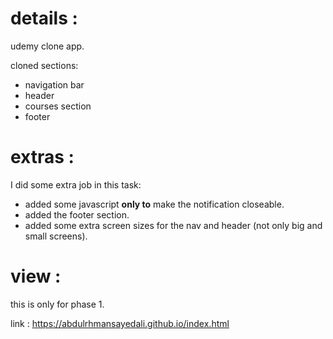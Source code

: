 # details :

udemy clone app.

cloned sections:

- navigation bar
- header
- courses section
- footer

# extras :

I did some extra job in this task:

- added some javascript <b>only to</b> make the notification closeable.
- added the footer section.
- added some extra screen sizes for the nav and header (not only big and small screens).

# view :

this is only for phase 1.

link : https://abdulrhmansayedali.github.io/index.html
